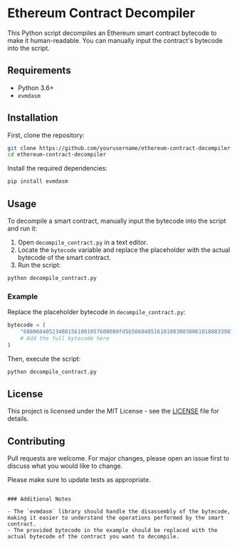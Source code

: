 # Ethereum Contract Decompiler

This Python script decompiles an Ethereum smart contract bytecode to make it human-readable. You can manually input the contract's bytecode into the script.

## Requirements

- Python 3.6+
- `evmdasm`

## Installation

First, clone the repository:

```bash
git clone https://github.com/yourusername/ethereum-contract-decompiler.git
cd ethereum-contract-decompiler
```

Install the required dependencies:

```bash
pip install evmdasm
```

## Usage

To decompile a smart contract, manually input the bytecode into the script and run it:

1. Open `decompile_contract.py` in a text editor.
2. Locate the `bytecode` variable and replace the placeholder with the actual bytecode of the smart contract.
3. Run the script:

```bash
python decompile_contract.py
```

### Example

Replace the placeholder bytecode in `decompile_contract.py`:

```python
bytecode = (
    "608060405234801561001057600080fd5b5060405161010838038061010883398101604081905261002f91610045565b"
    # Add the full bytecode here
)
```

Then, execute the script:

```bash
python decompile_contract.py
```

## License

This project is licensed under the MIT License - see the [LICENSE](LICENSE) file for details.

## Contributing

Pull requests are welcome. For major changes, please open an issue first to discuss what you would like to change.

Please make sure to update tests as appropriate.
```

### Additional Notes

- The `evmdasm` library should handle the disassembly of the bytecode, making it easier to understand the operations performed by the smart contract.
- The provided bytecode in the example should be replaced with the actual bytecode of the contract you want to decompile.
